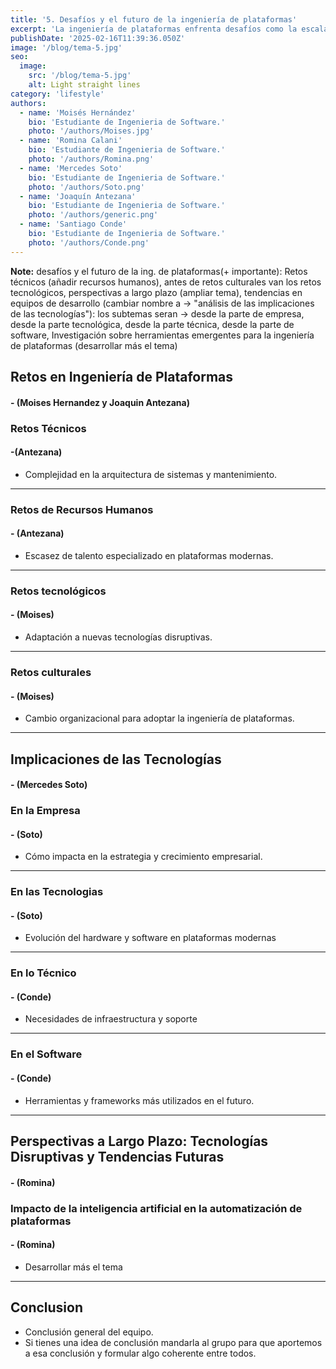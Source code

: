```yaml
---
title: '5. Desafíos y el futuro de la ingeniería de plataformas'
excerpt: 'La ingeniería de plataformas enfrenta desafíos como la escalabilidad, la automatización y la adopción de DevOps. Este blog explora el presente y futuro de la disciplina, analizando tendencias clave, mejores prácticas y cómo las plataformas pueden optimizar la productividad y eficiencia en la industria tecnológica. 🚀'
publishDate: '2025-02-16T11:39:36.050Z'
image: '/blog/tema-5.jpg'
seo:
  image:
    src: '/blog/tema-5.jpg'
    alt: Light straight lines
category: 'lifestyle'
authors:
  - name: 'Moisés Hernández'
    bio: 'Estudiante de Ingenieria de Software.'
    photo: '/authors/Moises.jpg'
  - name: 'Romina Calani'
    bio: 'Estudiante de Ingenieria de Software.'
    photo: '/authors/Romina.png'
  - name: 'Mercedes Soto'
    bio: 'Estudiante de Ingenieria de Software.'
    photo: '/authors/Soto.png'
  - name: 'Joaquín Antezana'
    bio: 'Estudiante de Ingenieria de Software.'
    photo: '/authors/generic.png'
  - name: 'Santiago Conde'
    bio: 'Estudiante de Ingenieria de Software.'
    photo: '/authors/Conde.png'
---
```


**Note:** desafíos y el futuro de la ing. de plataformas(+ importante): Retos técnicos (añadir recursos humanos), antes de retos culturales van los retos tecnológicos, perspectivas a largo plazo (ampliar tema), tendencias en equipos de desarrollo (cambiar nombre a -> "análisis de las implicaciones de las tecnologías"): los subtemas seran -> desde la parte de empresa, desde la parte tecnológica, desde la parte técnica, desde la parte de software, Investigación sobre herramientas emergentes para la ingeniería de plataformas (desarrollar más el tema)

## **Retos en Ingeniería de Plataformas**

#### **- (Moises Hernandez y Joaquin Antezana)**

### **Retos Técnicos**

#### **-(Antezana)**

- Complejidad en la arquitectura de sistemas y mantenimiento.

---

### **Retos de Recursos Humanos**

#### **- (Antezana)**

- Escasez de talento especializado en plataformas modernas.

---

### **Retos tecnológicos**

#### **- (Moises)**

- Adaptación a nuevas tecnologías disruptivas.

---

### **Retos culturales**

#### **- (Moises)**

- Cambio organizacional para adoptar la ingeniería de plataformas.

---

## **Implicaciones de las Tecnologías**

#### **- (Mercedes Soto)**

### **En la Empresa**

#### **- (Soto)**

- Cómo impacta en la estrategia y crecimiento empresarial.

---

### **En las Tecnologias**

#### **- (Soto)**

- Evolución del hardware y software en plataformas modernas

---

### **En lo Técnico**

#### **- (Conde)**

- Necesidades de infraestructura y soporte

---

### **En el Software**

#### **- (Conde)**

- Herramientas y frameworks más utilizados en el futuro.

---

## **Perspectivas a Largo Plazo: Tecnologías Disruptivas y Tendencias Futuras**

#### **- (Romina)**

### **Impacto de la inteligencia artificial en la automatización de plataformas**

#### **- (Romina)**

- Desarrollar más el tema

---

## Conclusion

- Conclusión general del equipo.
- Si tienes una idea de conclusión mandarla al grupo para que aportemos a esa conclusión y formular algo coherente entre todos.
